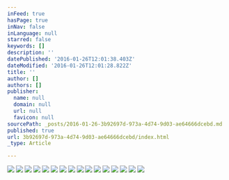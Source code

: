 ```yaml
---
inFeed: true
hasPage: true
inNav: false
inLanguage: null
starred: false
keywords: []
description: ''
datePublished: '2016-01-26T12:01:38.403Z'
dateModified: '2016-01-26T12:01:28.822Z'
title: ''
author: []
authors: []
publisher:
  name: null
  domain: null
  url: null
  favicon: null
sourcePath: _posts/2016-01-26-3b92697d-973a-4d74-9d03-ae64666dcebd.md
published: true
url: 3b92697d-973a-4d74-9d03-ae64666dcebd/index.html
_type: Article

---
```

![](https://the-grid-user-content.s3-us-west-2.amazonaws.com/27328a6b-7c9a-4469-8222-3ae2e2deb295.JPG)
![](https://the-grid-user-content.s3-us-west-2.amazonaws.com/74615d87-f6a7-4d26-aad2-edb94e6583a8.JPG)
![](https://the-grid-user-content.s3-us-west-2.amazonaws.com/2b543611-74ce-498a-8258-62136b5f95ca.JPG)
![](https://the-grid-user-content.s3-us-west-2.amazonaws.com/ffdad559-5f93-4a26-bc24-31b36b44d5a1.JPG)
![](https://the-grid-user-content.s3-us-west-2.amazonaws.com/11ebb8f4-ade1-4161-8fb3-78ab74171af1.JPG)
![](https://the-grid-user-content.s3-us-west-2.amazonaws.com/ea00c62d-88b8-4ce7-aeed-901f53f4be62.JPG)
![](https://the-grid-user-content.s3-us-west-2.amazonaws.com/c086aaa2-47a4-4f1b-a43f-c26a6545cda6.JPG)
![](https://the-grid-user-content.s3-us-west-2.amazonaws.com/f9ee769b-eb22-44f7-a1af-f34ce05c26e9.JPG)
![](https://the-grid-user-content.s3-us-west-2.amazonaws.com/23f548d4-8948-4ddc-8f7c-527bcaafb988.JPG)
![](https://the-grid-user-content.s3-us-west-2.amazonaws.com/b21cce97-f590-47f8-80d0-d911b5be4277.JPG)
![](https://the-grid-user-content.s3-us-west-2.amazonaws.com/5e7e6d1a-82aa-4392-aa96-74851f490c1e.JPG)
![](https://the-grid-user-content.s3-us-west-2.amazonaws.com/ce8fde6a-bdb7-45e2-a5aa-79655afba731.jpg)
![](https://the-grid-user-content.s3-us-west-2.amazonaws.com/6913b90b-3366-42f6-8c37-58e184765e6f.JPG)
![](https://the-grid-user-content.s3-us-west-2.amazonaws.com/6a41e4d0-b392-4ce7-990e-34acc704f6a9.JPG)
![](https://the-grid-user-content.s3-us-west-2.amazonaws.com/65ec251b-a105-46b6-8549-18847468dfc6.jpg)
![](https://the-grid-user-content.s3-us-west-2.amazonaws.com/008dfe86-c499-413e-a27e-9d7d5dda4739.JPG)